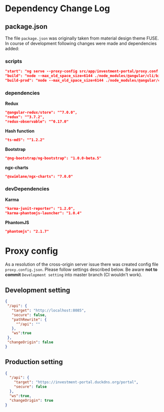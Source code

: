 # Dependency Change Log

## package.json
The file `package.json` was originally taken from material design theme FUSE. In course of development following 
changes were made and dependencies added:

### scripts

```json
"start": "ng serve --proxy-config src/app/investment-portal/proxy.conf.json",
"build": "node --max_old_space_size=6144 ./node_modules/@angular/cli/bin/ng build --dev --base-href /portal/",
"build-prod": "node --max_old_space_size=6144 ./node_modules/@angular/cli/bin/ng build --prod --base-href /portal/"
```

### dependencies

**Redux**

```json
"@angular-redux/store": "^7.0.0",
"redux": "^3.7.2",
"redux-observable": "^0.17.0"
```

**Hash function**

```json
"ts-md5": "^1.2.2"
```

**Bootstrap**

```json
"@ng-bootstrap/ng-bootstrap": "1.0.0-beta.5"
```

**ngx-charts**

```json
"@swimlane/ngx-charts": "7.0.0"
```

### devDependencies

**Karma**

```json
"karma-junit-reporter": "1.2.0",
"karma-phantomjs-launcher": "1.0.4"
```

**PhantomJS**

```json
"phantomjs": "2.1.7"
```


# Proxy config

As a resolution of the cross-origin server issue there was created config file `proxy.config.json`. Please follow 
settings described below. Be aware **not to commit** `Development setting` into master branch (CI wouldn't work).

## Development setting

```json
{
 "/api": {
   "target": "http://localhost:8085",
   "secure": false,
   "pathRewrite": {
     "^/api": ""
   },
   "ws":true
 },
 "changeOrigin": false
}
```

## Production setting

```json
{
  "/api": {
    "target": "https://investment-portal.duckdns.org/portal",
    "secure": false
  },
  "ws":true,
  "changeOrigin": true
}
```


